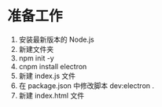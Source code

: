 # 准备工作
  1. 安装最新版本的 Node.js
  2. 新建文件夹
  3. npm init -y
  4. cnpm install electron
  5. 新建 index.js 文件
  6. 在 package.json 中修改脚本 dev:electron .
  7. 新建 index.html 文件
